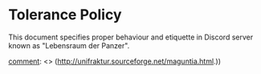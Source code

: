 # Tolerance Policy

This document specifies proper behaviour and etiquette in Discord server known as "Lebensraum der Panzer".

















[//]: # (This may be the most platform independent comment)

[comment]: <> (Fraktur?)

[comment]: <> (http://unifraktur.sourceforge.net/maguntia.html.))
